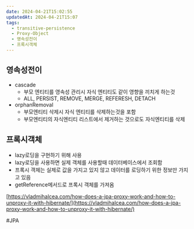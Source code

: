 ```yaml
---
date: 2024-04-21T15:02:55
updatedAt: 2024-04-21T15:07
tags:
  - transitive-persistence
  - Proxy-Object
  - 영속성전이
  - 프록시객체
---
```

## 영속성전이

- cascade
	- 부모 엔티티를 영속성 관리시 자식 엔티티도 같이 영향을 끼치게 하는것
	- ALL, PERSIST, REMOVE, MERGE, REFERESH, DETACH
- orphanRemoval
    - 부모엔티티 삭제시 자식 엔티티를 삭제하는것을 포함
    - 부모엔티티의 자식엔티티 리스트에서 제거하는 것으로도 자식엔티티를 삭제

## 프록시객체
- lazy로딩을 구현하기 위해 사용
- lazy로딩을 사용하면 실제 객체를 사용할때 데이터베이스에서 조회함
- 프록시 객체는 실제로 값을 가지고 있지 않고 데이터를 로딩하기 위한 정보만 가지고 있음
- getReference메서드로 프록시 객체를 가져옴

[https://vladmihalcea.com/how-does-a-jpa-proxy-work-and-how-to-unproxy-it-with-hibernate/](https://vladmihalcea.com/how-does-a-jpa-proxy-work-and-how-to-unproxy-it-with-hibernate/)

#JPA 